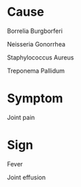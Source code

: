 # Cause

Borrelia Burgborferi

Neisseria Gonorrhea

Staphylococcus Aureus

Treponema Pallidum

# Symptom

Joint pain

# Sign

Fever

Joint effusion
